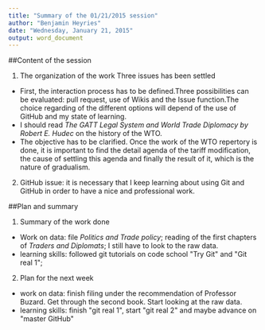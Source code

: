 ```yaml
---
title: "Summary of the 01/21/2015 session"
author: "Benjamin Heyries"
date: "Wednesday, January 21, 2015"
output: word_document
---
```


##Content of the session

1. The organization of the work
Three issues has been settled
  * First, the interaction process has to be defined.Three possibilities can be evaluated: pull request, use of Wikis and the Issue function.The choice regarding of the different options will depend of the use of GitHub and my state of learning.
  * I should read _The GATT Legal System and World Trade Diplomacy by Robert E. Hudec_ on the history of the WTO.
  * The objective has to be clarified. Once the work of the WTO repertory is done, it is important to find the detail agenda of the tariff modification, the cause of settling this agenda and finally the result of it, which is the nature of gradualism.
2. GitHub issue: it is necessary that I keep learning about using Git and GitHub in order to have a nice and professional work.

##Plan and summary

1. Summary of the work done
  * Work on data: file _Politics and Trade policy_; reading of the first chapters of _Traders and Diplomats_; I still have to look to the raw data.
  * learning skills: followed git tutorials on code school "Try Git" and "Git real 1";
2. Plan for the next week
  * work on data: finish filing under the recommendation of Professor Buzard. Get through the second book. Start looking at the raw data. 
  * learning skills: finish "git real 1", start "git real 2" and maybe advance on "master GitHub"